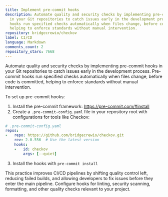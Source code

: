 ```yaml
---
title: Implement pre-commit hooks
description: Automate quality and security checks by implementing pre-commit hooks
  in your Git repositories to catch issues early in the development process. Pre-commit
  hooks run specified checks automatically when files change, before code is committed,
  helping to enforce standards without manual intervention.
repository: bridgecrewio/checkov
label: CI/CD
language: Markdown
comments_count: 2
repository_stars: 7668
---
```


Automate quality and security checks by implementing pre-commit hooks in your Git repositories to catch issues early in the development process. Pre-commit hooks run specified checks automatically when files change, before code is committed, helping to enforce standards without manual intervention.

To set up pre-commit hooks:

1. Install the pre-commit framework: https://pre-commit.com/#install
2. Create a `.pre-commit-config.yaml` file in your repository root with configurations for tools like Checkov:

```yaml
# .pre-commit-config.yaml
repos:
-   repo: https://github.com/bridgecrewio/checkov.git
    rev: 2.0.556  # Use the latest version
    hooks:
    -   id: checkov
        args: [--quiet]
```

3. Install the hooks with `pre-commit install`

This practice improves CI/CD pipelines by shifting quality control left, reducing failed builds, and allowing developers to fix issues before they enter the main pipeline. Configure hooks for linting, security scanning, formatting, and other quality checks relevant to your project.